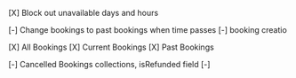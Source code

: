 [X] Block out unavailable days and hours

[-] Change bookings to past bookings when time passes
[-] booking creatio

[X] All Bookings
[X] Current Bookings
[X] Past Bookings

[-] Cancelled Bookings collections, isRefunded field
[-] 